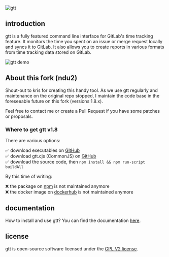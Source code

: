 ![gtt](preview/icon.png)


## introduction

gtt is a fully featured command line interface for GitLab's time tracking feature. It monitors the time you spent on an issue or merge request locally and syncs it to GitLab. It also allows you to create reports in various formats from time tracking data stored on GitLab.

![gtt demo](preview/demo.gif)

## About this fork (ndu2)

Shout-out to kris for creating this handy tool. As we use gtt regularly and maintenance on the original repo stopped, I maintain the code base in the foreseeable future on this fork (versions 1.8.x).

Feel free to contact me or create a Pull Request if you have some patches or proposals.

### Where to get gtt v1.8

There are various options:

 ✅ download executables on [GitHub](https://github.com/ndu2/gitlab-time-tracker/releases)  
 ✅ download gtt.cjs (CommonJS) on [GitHub](https://github.com/ndu2/gitlab-time-tracker/releases)  
 ✅ download the source code, then `npm install && npm run-script buildAll`

By this time of writing:

 ❌ the package on [npm](https://www.npmjs.com/package/gitlab-time-tracker) is not maintained anymore  
 ❌ the docker image on [dockerhub](https://hub.docker.com/r/kriskbx/gitlab-time-tracker) is not maintained anymore  


## documentation

How to install and use gtt? You can find the documentation [here](documentation.md).


## license

gtt is open-source software licensed under the [GPL V2 license](LICENSE).
